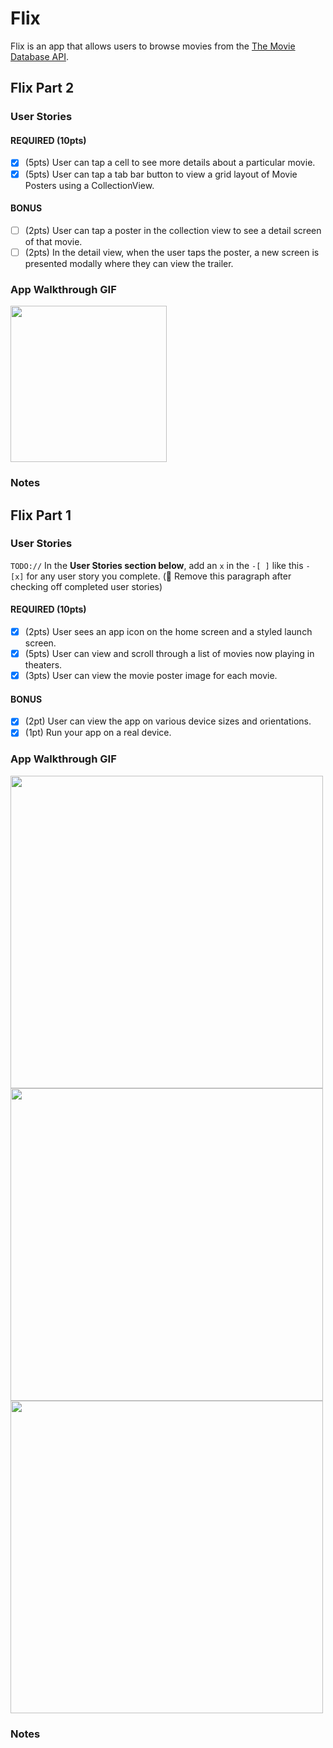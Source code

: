 # Flix

Flix is an app that allows users to browse movies from the [The Movie Database API](http://docs.themoviedb.apiary.io/#).

## Flix Part 2

### User Stories

#### REQUIRED (10pts)
- [x] (5pts) User can tap a cell to see more details about a particular movie.
- [x] (5pts) User can tap a tab bar button to view a grid layout of Movie Posters using a CollectionView.

#### BONUS
- [ ] (2pts) User can tap a poster in the collection view to see a detail screen of that movie.
- [ ] (2pts) In the detail view, when the user taps the poster, a new screen is presented modally where they can view the trailer.

### App Walkthrough GIF


<img src="https://user-images.githubusercontent.com/96798414/190928001-576f600d-a049-4307-9d46-7eb0f6446edb.gif" width=250>

### Notes

## Flix Part 1

### User Stories
`TODO://` In the **User Stories section below**, add an `x` in the `-[ ]` like this `- [x]` for any user story you complete. (🚫 Remove this paragraph after checking off completed user stories)

#### REQUIRED (10pts)
- [x] (2pts) User sees an app icon on the home screen and a styled launch screen.
- [x] (5pts) User can view and scroll through a list of movies now playing in theaters.
- [x] (3pts) User can view the movie poster image for each movie.

#### BONUS
- [x] (2pt) User can view the app on various device sizes and orientations.
- [x] (1pt) Run your app on a real device.

### App Walkthrough GIF

<div display: inline-block> 
  <img src="https://user-images.githubusercontent.com/96798414/189764832-e12ca848-6719-4db7-ba38-cda008a1fc2a.gif" height=500>
  <img src="https://user-images.githubusercontent.com/96798414/190028674-74f6a085-27b9-4db5-9656-822c3e666c63.gif" height=500>
  <img src="https://user-images.githubusercontent.com/96798414/190030366-9b534037-acbe-49a7-a84f-298bd2790b09.gif" height=500>

</div>



### Notes

